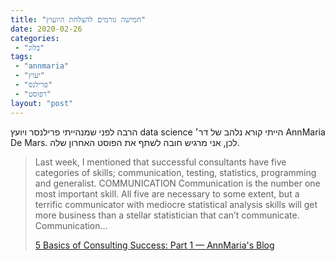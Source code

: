 ```yaml
---
title: "חמישה גורמים להצלחת היועוץ"
date: 2020-02-26
categories: 
 - "בלוג"
tags: 
 - "annmaria"
 - "יעוץ"
 - "פרילנס"
 - "רפוסט"
layout: "post"
---
```


הרבה לפני שמנהייתי פרילנסר ויועץ data science הייתי קורא נלהב של דר׳ AnnMaria De Mars. לכן, אני מרגיש חובה לשתף את הפוסט האחרון שלה. 

> Last week, I mentioned that successful consultants have five categories of skills; communication, testing, statistics, programming and generalist. COMMUNICATION Communication is the number one most important skill. All five are necessary to some extent, but a terrific communicator with mediocre statistical analysis skills will get more business than a stellar statistician that can’t communicate. Communication…  
> 
> [5 Basics of Consulting Success: Part 1 — AnnMaria's Blog](https://www.thejuliagroup.com/blog/5-basics-of-consulting-success-part-1/)
